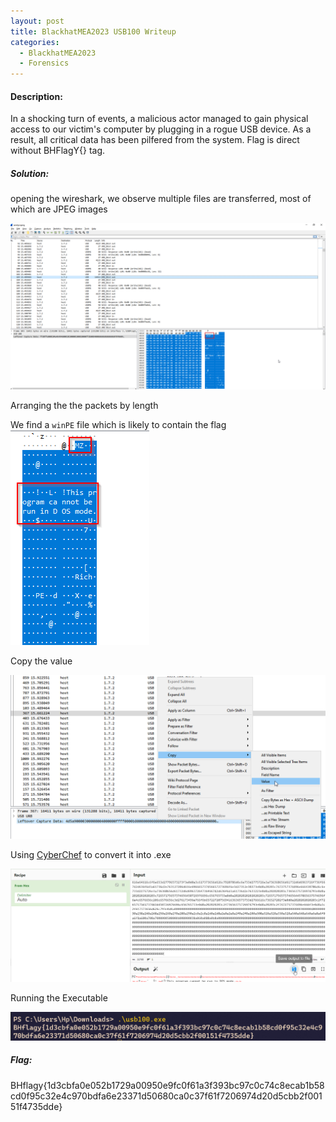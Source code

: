 ```yaml
---
layout: post
title: BlackhatMEA2023 USB100 Writeup
categories:
  - BlackhatMEA2023
  - Forensics
---
```

#### Description:

In a shocking turn of events, a malicious actor managed to gain physical access to our victim's computer by plugging in a rogue USB device. As a result, all critical data has been pilfered from the system. Flag is direct without BHFlagY{} tag.



##### Solution:

opening the wireshark, we observe multiple files are transferred, most of which are JPEG images

![File-Output](../assets/USB-1.png)



Arranging the the packets by length

We find a `winPE` file which is likely to contain the flag
![File-Ouput](../assets/USB-2.png)

Copy the value 


![File-Ouput](../assets/USB-3.png)


Using [CyberChef](https://gchq.github.io/CyberChef/) to convert it into .exe


![File-Ouput](../assets/USB-4.png)


Running the Executable

![File-Ouput](../assets/USB-5.png)


##### Flag:
BHflagy{1d3cbfa0e052b1729a00950e9fc0f61a3f393bc97c0c74c8ecab1b58cd0f95c32e4c970bdfa6e23371d50680ca0c37f61f7206974d20d5cbb2f00151f4735dde}
